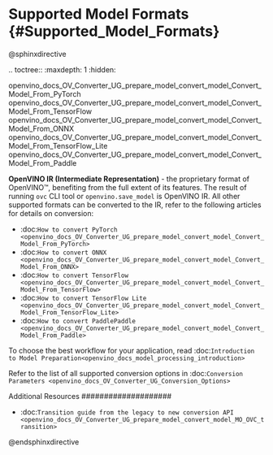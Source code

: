 # Supported Model Formats {#Supported_Model_Formats}

@sphinxdirective

.. toctree::
   :maxdepth: 1
   :hidden:

   openvino_docs_OV_Converter_UG_prepare_model_convert_model_Convert_Model_From_PyTorch
   openvino_docs_OV_Converter_UG_prepare_model_convert_model_Convert_Model_From_TensorFlow
   openvino_docs_OV_Converter_UG_prepare_model_convert_model_Convert_Model_From_ONNX
   openvino_docs_OV_Converter_UG_prepare_model_convert_model_Convert_Model_From_TensorFlow_Lite
   openvino_docs_OV_Converter_UG_prepare_model_convert_model_Convert_Model_From_Paddle


**OpenVINO IR (Intermediate Representation)** - the proprietary format of OpenVINO™, benefiting from the full extent of its features. The result of running ``ovc`` CLI tool or ``openvino.save_model`` is OpenVINO IR. All other supported formats can be converted to the IR, refer to the following articles for details on conversion:

* :doc:`How to convert PyTorch <openvino_docs_OV_Converter_UG_prepare_model_convert_model_Convert_Model_From_PyTorch>`
* :doc:`How to convert ONNX <openvino_docs_OV_Converter_UG_prepare_model_convert_model_Convert_Model_From_ONNX>`
* :doc:`How to convert TensorFlow <openvino_docs_OV_Converter_UG_prepare_model_convert_model_Convert_Model_From_TensorFlow>`
* :doc:`How to convert TensorFlow Lite <openvino_docs_OV_Converter_UG_prepare_model_convert_model_Convert_Model_From_TensorFlow_Lite>`
* :doc:`How to convert PaddlePaddle <openvino_docs_OV_Converter_UG_prepare_model_convert_model_Convert_Model_From_Paddle>`

To choose the best workflow for your application, read :doc:`Introduction to Model Preparation<openvino_docs_model_processing_introduction>`

Refer to the list of all supported conversion options in :doc:`Conversion Parameters <openvino_docs_OV_Converter_UG_Conversion_Options>`

Additional Resources
####################

* :doc:`Transition guide from the legacy to new conversion API <openvino_docs_OV_Converter_UG_prepare_model_convert_model_MO_OVC_transition>`

@endsphinxdirective
